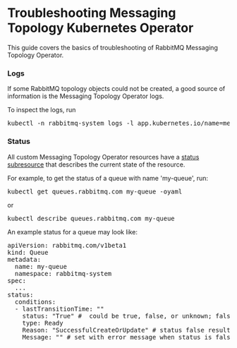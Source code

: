 # Troubleshooting Messaging Topology Kubernetes Operator

This guide covers the basics of troubleshooting of RabbitMQ Messaging Topology Operator.

### Logs

If some RabbitMQ topology objects could not be created, a good source of information is the Messaging Topology Operator logs.

To inspect the logs, run

<pre class="lang-bash">
kubectl -n rabbitmq-system logs -l app.kubernetes.io/name=messaging-topology-operator
</pre>


### Status

All custom Messaging Topology Operator resources have a [status subresource](https://kubernetes.io/docs/concepts/overview/working-with-objects/kubernetes-objects/#object-spec-and-status)
that describes the current state of the resource.

For example, to get the status of a queue with name 'my-queue', run:

<pre class="lang-bash">
kubectl get queues.rabbitmq.com my-queue -oyaml
</pre>

or

<pre class="lang-bash">
kubectl describe queues.rabbitmq.com my-queue
</pre>

An example status for a queue may look like:

<pre class="lang-yaml">
apiVersion: rabbitmq.com/v1beta1
kind: Queue
metadata:
  name: my-queue
  namespace: rabbitmq-system
spec:
  ...
status:
  conditions:
  - lastTransitionTime: ""
    status: "True" #  could be true, false, or unknown; false means the last reconciliation has failed
    type: Ready
    Reason: "SuccessfulCreateOrUpdate" # status false result in reason FailedCreateOrUpdate
    Message: "" # set with error message when status is false
</pre>